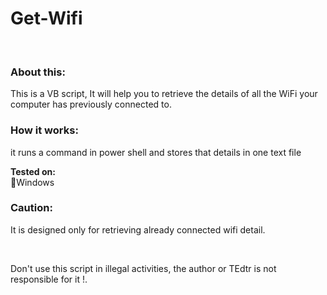 <!DOCTYPE html>
<html lang="en">
<head>
  


</head>
<body>
<h1> Get-Wifi </h1>
<br>
<h3>About this:</h3>
<p>This is a VB script, It will help you to retrieve the details of all the WiFi your computer has previously connected to.</p>

<h3>How it works:</h3>
<p>it runs a command in power shell and stores that details in one text file </p>

<p><strong>Tested on:</strong>
  <br>🔹Windows </p>

<h3>Caution: </h3>
<p> It is designed only for retrieving already connected wifi detail.
</p><br>
<p>Don't use this script in illegal activities, the author or TEdtr is not responsible for it !.</p>

</body>
</html>

